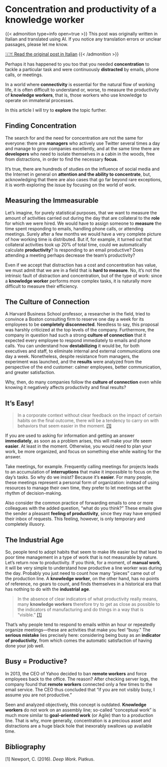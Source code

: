 # Concentration and productivity of a knowledge worker

{{< admonition type=info open=true >}}
This post was originally written in Italian and translated using AI. If you notice any translation errors or unclear passages, please let me know.

[🇮🇹 Read the original post in Italian](/concentrazione-e-produttività-di-un-knowledge-worker/)
{{< /admonition >}}


Perhaps it has happened to you too that you needed **concentration** to tackle a particular task and were continuously **distracted** by emails, phone calls, or meetings.

In a world where **connectivity** is essential for the natural flow of working life, it is often difficult to understand or, worse, to measure the productivity of **knowledge workers**, that is, those workers who use knowledge to operate on immaterial processes.

In this article I will try to **explore** the topic further.

## Finding Concentration

The search for and the need for concentration are not the same for everyone: there are **managers** who actively use Twitter several times a day and manage to grow companies excellently, and at the same time there are **developers** who need to isolate themselves in a cabin in the woods, free from distractions, in order to find the necessary **focus**.

It’s true, there are hundreds of studies on the influence of social media and the Internet in general on **attention and the ability to concentrate**, but, acknowledging that there are also cases that go far beyond rare exceptions, it is worth exploring the issue by focusing on the world of work.

## Measuring the Immeasurable

Let’s imagine, for purely statistical purposes, that we want to measure the amount of activities carried out during the day that are collateral to the **role** for which we were hired. We would have to assign someone to **measure** the time spent responding to emails, handling phone calls, or attending meetings. Surely after a few months we would have a very complete picture of how working time is distributed. But if, for example, it turned out that collateral activities took up 20% of total time, could we automatically calculate **productivity**? Is responding to an email productive? Does attending a meeting perhaps decrease the team’s productivity?

Even if we accept that distraction has a cost and concentration has value, we must admit that we are in a field that is **hard to measure**. No, it’s not the intrinsic fault of distraction and concentration, but of the type of work: since a **knowledge worker** performs more complex tasks, it is naturally more difficult to measure their efficiency.

## The Culture of Connection

A Harvard Business School professor, a researcher in the field, tried to convince a Boston consulting firm to reserve one day a week for its employees to be **completely disconnected**. Needless to say, this proposal was harshly criticized at the top levels of the company. Furthermore, the company in question had such a strong **culture of connection** that it expected every employee to respond immediately to emails and phone calls. You can understand how **destabilizing** it would be, for both executives and staff, to eliminate internal and external communications one day a week. Nonetheless, despite resistance from managers, the experiment was launched, and the **results** were analyzed from the perspective of the end customer: calmer employees, better communication, and greater satisfaction.

Why, then, do many companies follow the **culture of connection** even while knowing it negatively affects productivity and final results?

## It’s Easy!

> In a corporate context without clear feedback on the impact of certain habits on the final outcome, there will be a tendency to carry on with behaviors that seem easier in the moment. [[1]](#bibliography)

If you are used to asking for information and getting an answer **immediately**, as soon as a problem arises, this will make your life seem **easier**. At least in the moment. Otherwise, you would need to plan your work, be more organized, and focus on something else while waiting for the answer.

Take meetings, for example. Frequently calling meetings for projects leads to an accumulation of **interruptions** that make it impossible to focus on the day’s tasks. So why do we insist? Because it’s **easier**. For many people, these meetings represent a personal form of organization: instead of using resources to manage their own time, they prefer to let meetings set the rhythm of decision-making.

Also consider the common practice of forwarding emails to one or more colleagues with the added question, “what do you think?” These emails give the sender a pleasant **feeling of productivity**, since they may have emptied their inbox of requests. This feeling, however, is only temporary and completely illusory.

## The Industrial Age

So, people tend to adopt habits that seem to make life easier but that lead to poor time management in a type of work that is not measurable by nature. Let’s return now to productivity. If you think, for a moment, of **manual work**, it will be very simple to understand how productive a line worker was during the day. Probably you just need to count how many “pieces” came out of the production line. A **knowledge worker**, on the other hand, has no points of reference, no gears to count, and finds themselves in a historical era that has nothing to do with the **industrial age**.

> In the absence of clear indicators of what productivity really means, many **knowledge workers** therefore try to get as close as possible to the indicators of manufacturing and do things in a way that is “visible.” [[1]](#bibliography)

That’s why people tend to respond to emails within an hour or repeatedly organize meetings—these are activities that make you feel “busy.” The **serious mistake** lies precisely here: considering being busy as an **indicator of productivity**, from which comes the automatic satisfaction of having done your job well.

## Busy = Productive?

In 2013, the CEO of Yahoo decided to ban **remote workers** and force employees back to the office. The reason? After checking server logs, the company found that **remote workers** connected only a few times to the email service. The CEO thus concluded that “if you are not visibly busy, I assume you are not productive.”

Seen and analyzed objectively, this concept is outdated. **Knowledge workers** do not work on an assembly line; so-called “conceptual work” is much more similar to **goal-oriented work** (or Agile) than to a production line. That is why, more generally, concentration is a precious asset and distractions are a huge black hole that inexorably swallows up available time.

## Bibliography

[1] Newport, C. (2016). *Deep Work*. Piatkus.

